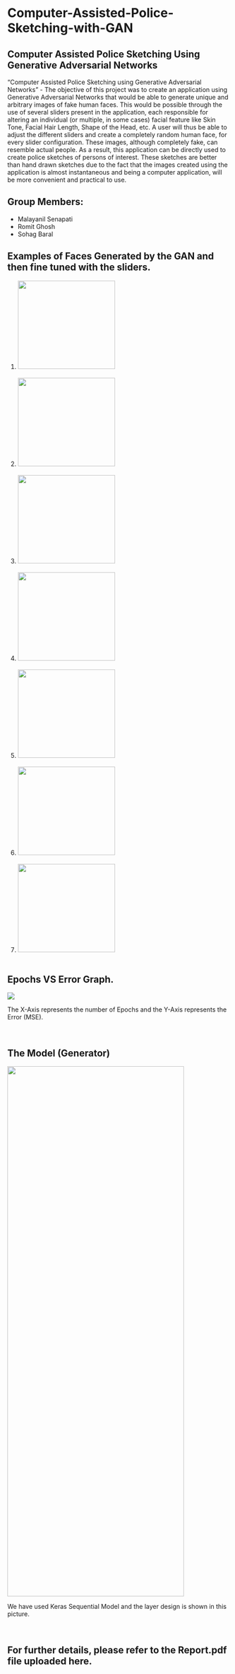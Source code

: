 # Computer-Assisted-Police-Sketching-with-GAN
<h2>Computer Assisted Police Sketching Using Generative Adversarial Networks</h2>

“Computer Assisted Police Sketching using Generative Adversarial  Networks” - The objective of this project was to create an application using Generative Adversarial Networks that would be able to generate unique and arbitrary images of fake human faces. This would be possible through the use of several sliders present in the application, each responsible for altering an individual (or multiple, in some cases) facial feature like Skin Tone, Facial Hair Length, Shape of the Head, etc. A user will thus be able to adjust the different sliders and create a completely random human face, for every slider configuration. These images, although completely fake, can resemble actual people. As a result, this application can be directly used to create police sketches of persons of interest. These sketches are better than hand drawn sketches due to the fact that the images created using the application is almost instantaneous and being a computer application, will be more convenient and practical to use. 

<h2>Group Members: </h2>
<ul>
  <li> Malayanil Senapati </li>
  <li> Romit Ghosh </li>
  <li> Sohag Baral </li>
</ul>
  
 <h2>Examples of Faces Generated by the GAN and then fine tuned with the sliders.</h2>
 <ol>
    <li> <img src = "https://github.com/Malayanil/ETMJ100/blob/master/Generated%20Faces/Gen_1.jpg" height = 200 width = 220> </li> <br>
    <li> <img src = "https://github.com/Malayanil/ETMJ100/blob/master/Generated%20Faces/Gen_2.jpg" height = 200 width = 220> </li> <br>
    <li> <img src = "https://github.com/Malayanil/ETMJ100/blob/master/Generated%20Faces/Gen_3.jpg" height = 200 width = 220> </li> <br>
    <li> <img src = "https://github.com/Malayanil/ETMJ100/blob/master/Generated%20Faces/Gen_4.jpg" height = 200 width = 220> </li> <br>
    <li> <img src = "https://github.com/Malayanil/ETMJ100/blob/master/Generated%20Faces/Gen_5.jpg" height = 200 width = 220> </li> <br>
    <li> <img src = "https://github.com/Malayanil/ETMJ100/blob/master/Generated%20Faces/Gen_6.jpg" height = 200 width = 220> </li> <br>
    <li> <img src = "https://github.com/Malayanil/ETMJ100/blob/master/Generated%20Faces/Gen_7.jpg" height = 200 width = 220> </li> <br>
 </ol>
 
 <h2>Epochs VS Error Graph.</h2>
 <img src = "https://github.com/sohagbaral/Computer-Assisted-Police-Sketching-with-GAN/blob/master/X-Epochs%20vs%20Y-Error.png">
 <p> The X-Axis represents the number of Epochs and the Y-Axis represents the Error (MSE). </p><br>
 
 <h2>The Model (Generator)</h2>
 <img src = "https://github.com/sohagbaral/Computer-Assisted-Police-Sketching-with-GAN/blob/master/Model%20PNG.png" height = 1200 width = 400>
 <p> We have used Keras Sequential Model and the layer design is shown in this picture. </p><br>
 
 <h2>For further details, please refer to the Report.pdf file uploaded here. </h2>
